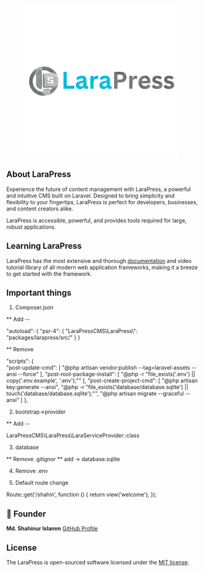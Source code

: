 <p align="center"><a href="https://larapress.org" target="_blank"><img src="packages/larapress/src/Assets/admin/img/larapress.svg" width="400" alt="LaraPress Logo"></a></p>

## About LaraPress 

Experience the future of content management with LaraPress, a powerful and intuitive CMS built on Laravel. Designed to bring simplicity and flexibility to your fingertips, LaraPress is perfect for developers, businesses, and content creators alike.

LaraPress is accessible, powerful, and provides tools required for large, robust applications.

## Learning LaraPress

LaraPress has the most extensive and thorough [documentation](https://larapress.org/documentation) and video tutorial library of all modern web application frameworks, making it a breeze to get started with the framework.

## Important things

1. Composer.json

** Add -- 

"autoload": {
        "psr-4": {
            "LaraPressCMS\\LaraPress\\": "packages/larapress/src/"
        }
    }

** Remove

"scripts": {        
        "post-update-cmd": [
            "@php artisan vendor:publish --tag=laravel-assets --ansi --force"
        ],
        "post-root-package-install": [
            "@php -r \"file_exists('.env') || copy('.env.example', '.env');\""
        ],
        "post-create-project-cmd": [
            "@php artisan key:generate --ansi",
            "@php -r \"file_exists('database/database.sqlite') || touch('database/database.sqlite');\"",
            "@php artisan migrate --graceful --ansi"
        ]
    },

2. bootstrap->provider

** Add --

LaraPressCMS\LaraPress\LaraServiceProvider::class  

3. database

** Remove .gitignor
** add -> database.sqlite

4. Remove .env

5. Default route change

Route::get('/shahin', function () {
    return view('welcome');
});

## 👤 Founder

**Md. Shahinur Islamm** [GitHub Profile](https://github.com/mdShahinurislamm)

## License

The LaraPress is open-sourced software licensed under the [MIT license](https://opensource.org/licenses/MIT).
